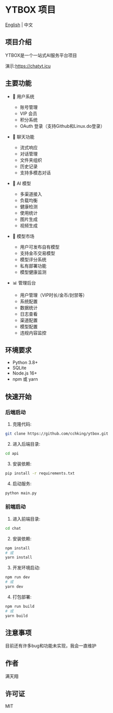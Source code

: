 # YTBOX 项目
[English](./README-EN.md) | 中文

## 项目介绍
YTBOX是一个一站式AI服务平台项目

演示:https://chatyt.icu

## 主要功能
- 👥 用户系统
  - 账号管理
  - VIP 会员
  - 积分系统
  - OAuth 登录（支持Github和Linux.do登录）

- 💬 聊天功能
  - 流式响应
  - 对话管理 
  - 文件夹组织
  - 历史记录
  - 支持多模态对话

- 🤖 AI 模型
  - 多渠道接入
  - 负载均衡
  - 健康检测
  - 使用统计
  - 图片生成
  - 视频生成

- 🏪 模型市场
  - 用户可发布自有模型
  - 支持金币交易模型
  - 模型评分系统
  - 私有部署功能
  - 模型健康监测

- 📊 管理后台 
  - 用户管理（VIP时长/金币/封禁等）
  - 系统配置
  - 数据统计
  - 日志查看 
  - 渠道配置
  - 模型配置
  - 违规内容监控


## 环境要求
- Python 3.8+
- SQLite
- Node.js 16+
- npm 或 yarn

## 快速开始

### 后端启动
1. 克隆代码:
```bash
git clone https://github.com/cchking/ytbox.git
```

2. 进入后端目录:
```bash
cd api
```

3. 安装依赖:
```bash
pip install -r requirements.txt
```

4. 启动服务:
```bash 
python main.py
```

### 前端启动
1. 进入前端目录:
```bash
cd chat
```

2. 安装依赖:
```bash
npm install
# 或
yarn install
```

3. 开发环境启动:
```bash
npm run dev
# 或
yarn dev
```

4. 打包部署:
```bash
npm run build
# 或
yarn build
```

## 注意事项
目前还有许多bug和功能未实现，我会一直维护

## 作者
满天翔

## 许可证
MIT
